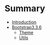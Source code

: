 # Summary

* [Introduction](README.md)
* [Bootstrap3.3.6](bootstrap336.md)
   * [Theme](theme.md)
   * [Utils](utils.md)

